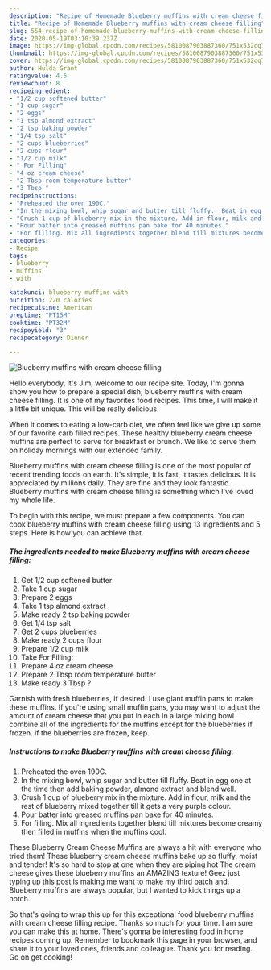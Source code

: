 ```yaml
---
description: "Recipe of Homemade Blueberry muffins with cream cheese filling"
title: "Recipe of Homemade Blueberry muffins with cream cheese filling"
slug: 554-recipe-of-homemade-blueberry-muffins-with-cream-cheese-filling
date: 2020-05-19T03:10:39.237Z
image: https://img-global.cpcdn.com/recipes/5810087903887360/751x532cq70/blueberry-muffins-with-cream-cheese-filling-recipe-main-photo.jpg
thumbnail: https://img-global.cpcdn.com/recipes/5810087903887360/751x532cq70/blueberry-muffins-with-cream-cheese-filling-recipe-main-photo.jpg
cover: https://img-global.cpcdn.com/recipes/5810087903887360/751x532cq70/blueberry-muffins-with-cream-cheese-filling-recipe-main-photo.jpg
author: Hulda Grant
ratingvalue: 4.5
reviewcount: 8
recipeingredient:
- "1/2 cup softened butter"
- "1 cup sugar"
- "2 eggs"
- "1 tsp almond extract"
- "2 tsp baking powder"
- "1/4 tsp salt"
- "2 cups blueberries"
- "2 cups flour"
- "1/2 cup milk"
- " For Filling"
- "4 oz cream cheese"
- "2 Tbsp room temperature butter"
- "3 Tbsp "
recipeinstructions:
- "Preheated the oven 190C."
- "In the mixing bowl, whip sugar and butter till fluffy.  Beat in egg one at the time then add baking powder, almond extract and blend well."
- "Crush 1 cup of blueberry mix in the mixture. Add in flour, milk and the rest of blueberry mixed together till it gets a very purple colour."
- "Pour batter into greased muffins pan bake for 40 minutes."
- "For filling. Mix all ingredients together blend till mixtures become creamy then filled in muffins when the muffins cool."
categories:
- Recipe
tags:
- blueberry
- muffins
- with

katakunci: blueberry muffins with 
nutrition: 220 calories
recipecuisine: American
preptime: "PT15M"
cooktime: "PT32M"
recipeyield: "3"
recipecategory: Dinner

---
```



![Blueberry muffins with cream cheese filling](https://img-global.cpcdn.com/recipes/5810087903887360/751x532cq70/blueberry-muffins-with-cream-cheese-filling-recipe-main-photo.jpg)

Hello everybody, it's Jim, welcome to our recipe site. Today, I'm gonna show you how to prepare a special dish, blueberry muffins with cream cheese filling. It is one of my favorites food recipes. This time, I will make it a little bit unique. This will be really delicious.

When it comes to eating a low-carb diet, we often feel like we give up some of our favorite carb filled recipes. These healthy blueberry cream cheese muffins are perfect to serve for breakfast or brunch. We like to serve them on holiday mornings with our extended family.

Blueberry muffins with cream cheese filling is one of the most popular of recent trending foods on earth. It's simple, it is fast, it tastes delicious. It is appreciated by millions daily. They are fine and they look fantastic. Blueberry muffins with cream cheese filling is something which I've loved my whole life.


To begin with this recipe, we must prepare a few components. You can cook blueberry muffins with cream cheese filling using 13 ingredients and 5 steps. Here is how you can achieve that.

<!--inarticleads1-->

##### The ingredients needed to make Blueberry muffins with cream cheese filling:

1. Get 1/2 cup softened butter
1. Take 1 cup sugar
1. Prepare 2 eggs
1. Take 1 tsp almond extract
1. Make ready 2 tsp baking powder
1. Get 1/4 tsp salt
1. Get 2 cups blueberries
1. Make ready 2 cups flour
1. Prepare 1/2 cup milk
1. Take  For Filling:
1. Prepare 4 oz cream cheese
1. Prepare 2 Tbsp room temperature butter
1. Make ready 3 Tbsp ?


Garnish with fresh blueberries, if desired. I use giant muffin pans to make these muffins. If you&#39;re using small muffin pans, you may want to adjust the amount of cream cheese that you put in each In a large mixing bowl combine all of the ingredients for the muffins except for the blueberries if frozen. If the blueberries are frozen, keep. 

<!--inarticleads2-->

##### Instructions to make Blueberry muffins with cream cheese filling:

1. Preheated the oven 190C.
1. In the mixing bowl, whip sugar and butter till fluffy.  Beat in egg one at the time then add baking powder, almond extract and blend well.
1. Crush 1 cup of blueberry mix in the mixture. Add in flour, milk and the rest of blueberry mixed together till it gets a very purple colour.
1. Pour batter into greased muffins pan bake for 40 minutes.
1. For filling. Mix all ingredients together blend till mixtures become creamy then filled in muffins when the muffins cool.


These Blueberry Cream Cheese Muffins are always a hit with everyone who tried them! These blueberry cream cheese muffins bake up so fluffy, moist and tender! It&#39;s so hard to stop at one when they are piping hot The cream cheese gives these blueberry muffins an AMAZING texture! Geez just typing up this post is making me want to make my third batch and. Blueberry muffins are always popular, but I wanted to kick things up a notch. 

So that's going to wrap this up for this exceptional food blueberry muffins with cream cheese filling recipe. Thanks so much for your time. I am sure you can make this at home. There's gonna be interesting food in home recipes coming up. Remember to bookmark this page in your browser, and share it to your loved ones, friends and colleague. Thank you for reading. Go on get cooking!

